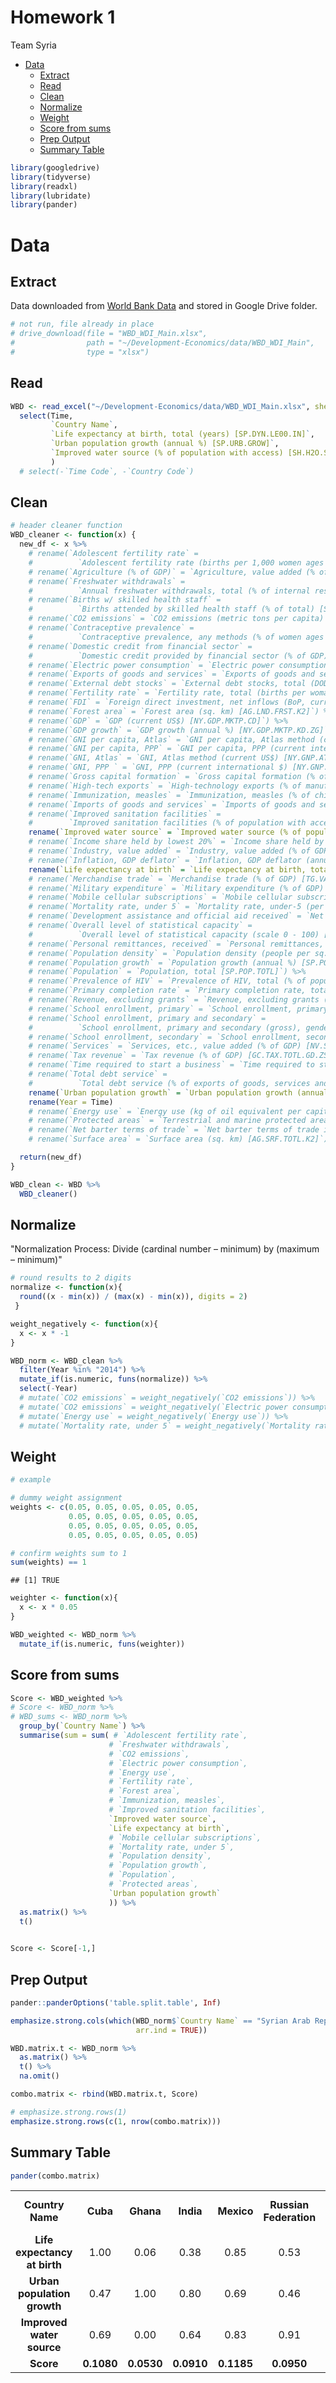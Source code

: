 Homework 1
================
Team Syria

-   [Data](#data)
    -   [Extract](#extract)
    -   [Read](#read)
    -   [Clean](#clean)
    -   [Normalize](#normalize)
    -   [Weight](#weight)
    -   [Score from sums](#score-from-sums)
    -   [Prep Output](#prep-output)
    -   [Summary Table](#summary-table)

<!-- <style> -->
<!--     body .main-container { -->
<!--         max-width: 90%; -->
<!--     } -->
<!-- </style> -->
<!-- <style> -->
<!-- th, td { -->
<!--     border-bottom: 1px solid black; -->
<!--     border-right: 1px solid black; -->
<!-- } -->
<!-- </style> -->
``` r
library(googledrive)
library(tidyverse)
library(readxl)
library(lubridate)
library(pander)
```

Data
====

Extract
-------

Data downloaded from [World Bank Data](https://data.worldbank.org) and stored in Google Drive folder.

``` r
# not run, file already in place
# drive_download(file = "WBD_WDI_Main.xlsx",
#                path = "~/Development-Economics/data/WBD_WDI_Main",
#                type = "xlsx")
```

Read
----

``` r
WBD <- read_excel("~/Development-Economics/data/WBD_WDI_Main.xlsx", sheet = "Data") %>%
  select(Time,
         `Country Name`,
         `Life expectancy at birth, total (years) [SP.DYN.LE00.IN]`,
         `Urban population growth (annual %) [SP.URB.GROW]`,
         `Improved water source (% of population with access) [SH.H2O.SAFE.ZS]`
         )
  # select(-`Time Code`, -`Country Code`)
```

Clean
-----

``` r
# header cleaner function
WBD_cleaner <- function(x) {
  new_df <- x %>%
    # rename(`Adolescent fertility rate` = 
    #          `Adolescent fertility rate (births per 1,000 women ages 15-19) [SP.ADO.TFRT]`) %>%
    # rename(`Agriculture (% of GDP)` = `Agriculture, value added (% of GDP) [NV.AGR.TOTL.ZS]`) %>%
    # rename(`Freshwater withdrawals` = 
    #          `Annual freshwater withdrawals, total (% of internal resources) [ER.H2O.FWTL.ZS]`) %>%
    # rename(`Births w/ skilled health staff` = 
    #          `Births attended by skilled health staff (% of total) [SH.STA.BRTC.ZS]`) %>%
    # rename(`CO2 emissions` = `CO2 emissions (metric tons per capita) [EN.ATM.CO2E.PC]`) %>%
    # rename(`Contraceptive prevalence` = 
    #          `Contraceptive prevalence, any methods (% of women ages 15-49) [SP.DYN.CONU.ZS]`) %>%
    # rename(`Domestic credit from financial sector` = 
    #          `Domestic credit provided by financial sector (% of GDP) [FS.AST.DOMS.GD.ZS]`) %>%
    # rename(`Electric power consumption` = `Electric power consumption (kWh per capita) [EG.USE.ELEC.KH.PC]`) %>%
    # rename(`Exports of goods and services` = `Exports of goods and services (% of GDP) [NE.EXP.GNFS.ZS]`) %>%
    # rename(`External debt stocks` = `External debt stocks, total (DOD, current US$) [DT.DOD.DECT.CD]`) %>%
    # rename(`Fertility rate` = `Fertility rate, total (births per woman) [SP.DYN.TFRT.IN]`) %>%
    # rename(`FDI` = `Foreign direct investment, net inflows (BoP, current US$) [BX.KLT.DINV.CD.WD]`) %>%
    # rename(`Forest area` = `Forest area (sq. km) [AG.LND.FRST.K2]`) %>%
    # rename(`GDP` = `GDP (current US$) [NY.GDP.MKTP.CD]`) %>%
    # rename(`GDP growth` = `GDP growth (annual %) [NY.GDP.MKTP.KD.ZG]`) %>%
    # rename(`GNI per capita, Atlas` = `GNI per capita, Atlas method (current US$) [NY.GNP.PCAP.CD]`) %>%
    # rename(`GNI per capita, PPP` = `GNI per capita, PPP (current international $) [NY.GNP.PCAP.PP.CD]`) %>%
    # rename(`GNI, Atlas` = `GNI, Atlas method (current US$) [NY.GNP.ATLS.CD]`) %>%
    # rename(`GNI, PPP ` = `GNI, PPP (current international $) [NY.GNP.MKTP.PP.CD]`) %>%
    # rename(`Gross capital formation` = `Gross capital formation (% of GDP) [NE.GDI.TOTL.ZS]`) %>%
    # rename(`High-tech exports` = `High-technology exports (% of manufactured exports) [TX.VAL.TECH.MF.ZS]`) %>%
    # rename(`Immunization, measles` = `Immunization, measles (% of children ages 12-23 months) [SH.IMM.MEAS]`) %>%
    # rename(`Imports of goods and services` = `Imports of goods and services (% of GDP) [NE.IMP.GNFS.ZS]`) %>%
    # rename(`Improved sanitation facilities` = 
    #        `Improved sanitation facilities (% of population with access) [SH.STA.ACSN]`) %>%
    rename(`Improved water source` = `Improved water source (% of population with access) [SH.H2O.SAFE.ZS]`) %>%
    # rename(`Income share held by lowest 20%` = `Income share held by lowest 20% [SI.DST.FRST.20]`) %>%
    # rename(`Industry, value added` = `Industry, value added (% of GDP) [NV.IND.TOTL.ZS]`) %>%
    # rename(`Inflation, GDP deflator` = `Inflation, GDP deflator (annual %) [NY.GDP.DEFL.KD.ZG]`) %>%
    rename(`Life expectancy at birth` = `Life expectancy at birth, total (years) [SP.DYN.LE00.IN]`) %>%
    # rename(`Merchandise trade` = `Merchandise trade (% of GDP) [TG.VAL.TOTL.GD.ZS]`) %>%
    # rename(`Military expenditure` = `Military expenditure (% of GDP) [MS.MIL.XPND.GD.ZS]`) %>%
    # rename(`Mobile cellular subscriptions` = `Mobile cellular subscriptions (per 100 people) [IT.CEL.SETS.P2]`) %>%
    # rename(`Mortality rate, under 5` = `Mortality rate, under-5 (per 1,000 live births) [SH.DYN.MORT]`) %>%
    # rename(`Development assistance and official aid received` = `Net official development assistance and official aid received (current US$) [DT.ODA.ALLD.CD]`) %>%
    # rename(`Overall level of statistical capacity` = 
    #          `Overall level of statistical capacity (scale 0 - 100) [IQ.SCI.OVRL]`) %>%
    # rename(`Personal remittances, received` = `Personal remittances, received (current US$) [BX.TRF.PWKR.CD.DT]`) %>%
    # rename(`Population density` = `Population density (people per sq. km of land area) [EN.POP.DNST]`) %>%
    # rename(`Population growth` = `Population growth (annual %) [SP.POP.GROW]`) %>%
    # rename(`Population` = `Population, total [SP.POP.TOTL]`) %>%
    # rename(`Prevalence of HIV` = `Prevalence of HIV, total (% of population ages 15-49) [SH.DYN.AIDS.ZS]`) %>%
    # rename(`Primary completion rate` = `Primary completion rate, total (% of relevant age group) [SE.PRM.CMPT.ZS]`) %>%
    # rename(`Revenue, excluding grants` = `Revenue, excluding grants (% of GDP) [GC.REV.XGRT.GD.ZS]`) %>%
    # rename(`School enrollment, primary` = `School enrollment, primary (% gross) [SE.PRM.ENRR]`) %>%
    # rename(`School enrollment, primary and secondary` = 
    #          `School enrollment, primary and secondary (gross), gender parity index (GPI) [SE.ENR.PRSC.FM.ZS]`) %>%
    # rename(`School enrollment, secondary` = `School enrollment, secondary (% gross) [SE.SEC.ENRR]`) %>%
    # rename(`Services` = `Services, etc., value added (% of GDP) [NV.SRV.TETC.ZS]`) %>%
    # rename(`Tax revenue` = `Tax revenue (% of GDP) [GC.TAX.TOTL.GD.ZS]`) %>%
    # rename(`Time required to start a business` = `Time required to start a business (days) [IC.REG.DURS]`) %>%
    # rename(`Total debt service` = 
    #          `Total debt service (% of exports of goods, services and primary income) [DT.TDS.DECT.EX.ZS]`) %>%
    rename(`Urban population growth` = `Urban population growth (annual %) [SP.URB.GROW]`) %>%
    rename(Year = Time)
    # rename(`Energy use` = `Energy use (kg of oil equivalent per capita) [EG.USE.PCAP.KG.OE]`) %>%
    # rename(`Protected areas` = `Terrestrial and marine protected areas (% of total territorial area) [ER.PTD.TOTL.ZS]`) %>%
    # rename(`Net barter terms of trade` = `Net barter terms of trade index (2000 = 100) [TT.PRI.MRCH.XD.WD]`) %>%
    # rename(`Surface area` = `Surface area (sq. km) [AG.SRF.TOTL.K2]`)

  return(new_df)
}
```

``` r
WBD_clean <- WBD %>%
  WBD_cleaner()
```

Normalize
---------

"Normalization Process: Divide (cardinal number – minimum) by (maximum – minimum)"

``` r
# round results to 2 digits
normalize <- function(x){
  round((x - min(x)) / (max(x) - min(x)), digits = 2)
 }

weight_negatively <- function(x){
  x <- x * -1
}

WBD_norm <- WBD_clean %>%
  filter(Year %in% "2014") %>%
  mutate_if(is.numeric, funs(normalize)) %>%
  select(-Year)
  # mutate(`CO2 emissions` = weight_negatively(`CO2 emissions`)) %>%
  # mutate(`CO2 emissions` = weight_negatively(`Electric power consumption`)) %>%
  # mutate(`Energy use` = weight_negatively(`Energy use`)) %>%
  # mutate(`Mortality rate, under 5` = weight_negatively(`Mortality rate, under 5`))
```

Weight
------

``` r
# example

# dummy weight assignment
weights <- c(0.05, 0.05, 0.05, 0.05, 0.05,
             0.05, 0.05, 0.05, 0.05, 0.05,
             0.05, 0.05, 0.05, 0.05, 0.05,
             0.05, 0.05, 0.05, 0.05, 0.05)

# confirm weights sum to 1
sum(weights) == 1
```

    ## [1] TRUE

``` r
weighter <- function(x){
  x <- x * 0.05
}

WBD_weighted <- WBD_norm %>%
  mutate_if(is.numeric, funs(weighter))
```

Score from sums
---------------

``` r
Score <- WBD_weighted %>%
# Score <- WBD_norm %>%
# WBD_sums <- WBD_norm %>%
  group_by(`Country Name`) %>%
  summarise(sum = sum( # `Adolescent fertility rate`,
                      # `Freshwater withdrawals`,
                      # `CO2 emissions`,
                      # `Electric power consumption`,
                      # `Energy use`,
                      # `Fertility rate`,
                      # `Forest area`,
                      # `Immunization, measles`,
                      # `Improved sanitation facilities`,
                      `Improved water source`,
                      `Life expectancy at birth`,
                      # `Mobile cellular subscriptions`,
                      # `Mortality rate, under 5`,
                      # `Population density`,
                      # `Population growth`,
                      # `Population`,
                      # `Protected areas`,
                      `Urban population growth`
                      )) %>%
  as.matrix() %>%
  t()
  

Score <- Score[-1,]
```

Prep Output
-----------

``` r
pander::panderOptions('table.split.table', Inf)

emphasize.strong.cols(which(WBD_norm$`Country Name` == "Syrian Arab Republic",
                            arr.ind = TRUE))

WBD.matrix.t <- WBD_norm %>%
  as.matrix() %>%
  t() %>%
  na.omit() 

combo.matrix <- rbind(WBD.matrix.t, Score)

# emphasize.strong.rows(1)
emphasize.strong.rows(c(1, nrow(combo.matrix)))
```

Summary Table
-------------

``` r
pander(combo.matrix)
```

<table>
<colgroup>
<col width="18%" />
<col width="7%" />
<col width="7%" />
<col width="7%" />
<col width="7%" />
<col width="14%" />
<col width="11%" />
<col width="16%" />
<col width="8%" />
</colgroup>
<tbody>
<tr class="odd">
<td align="center"><strong>Country Name</strong></td>
<td align="center"><strong>Cuba</strong></td>
<td align="center"><strong>Ghana</strong></td>
<td align="center"><strong>India</strong></td>
<td align="center"><strong>Mexico</strong></td>
<td align="center"><strong>Russian Federation</strong></td>
<td align="center"><strong>South Africa</strong></td>
<td align="center"><strong>Syrian Arab Republic</strong></td>
<td align="center"><strong>Thailand</strong></td>
</tr>
<tr class="even">
<td align="center"><strong>Life expectancy at birth</strong></td>
<td align="center">1.00</td>
<td align="center">0.06</td>
<td align="center">0.38</td>
<td align="center">0.85</td>
<td align="center">0.53</td>
<td align="center">0.00</td>
<td align="center"><strong>0.50</strong></td>
<td align="center">0.75</td>
</tr>
<tr class="odd">
<td align="center"><strong>Urban population growth</strong></td>
<td align="center">0.47</td>
<td align="center">1.00</td>
<td align="center">0.80</td>
<td align="center">0.69</td>
<td align="center">0.46</td>
<td align="center">0.80</td>
<td align="center"><strong>0.00</strong></td>
<td align="center">0.90</td>
</tr>
<tr class="even">
<td align="center"><strong>Improved water source</strong></td>
<td align="center">0.69</td>
<td align="center">0.00</td>
<td align="center">0.64</td>
<td align="center">0.83</td>
<td align="center">0.91</td>
<td align="center">0.51</td>
<td align="center"><strong>0.25</strong></td>
<td align="center">1.00</td>
</tr>
<tr class="odd">
<td align="center"><strong>Score</strong></td>
<td align="center"><strong>0.1080</strong></td>
<td align="center"><strong>0.0530</strong></td>
<td align="center"><strong>0.0910</strong></td>
<td align="center"><strong>0.1185</strong></td>
<td align="center"><strong>0.0950</strong></td>
<td align="center"><strong>0.0655</strong></td>
<td align="center"><strong>0.0375</strong></td>
<td align="center"><strong>0.1325</strong></td>
</tr>
</tbody>
</table>
